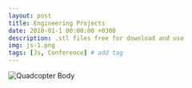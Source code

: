 ```yaml
---
layout: post
title: Engineering Projects
date: 2018-01-1 00:00:00 +0300
description: .stl files free for download and use
img: js-1.png 
tags: [Js, Conference] # add tag
---
```


![Quadcopter Body]({{site.baseurl}}/assets/img/Copter_Body_V1.PNG)
